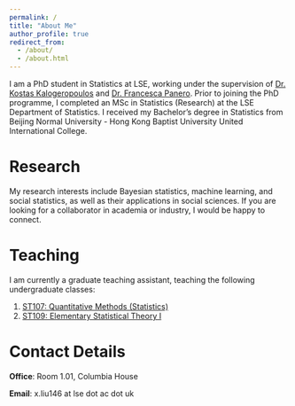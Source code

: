 ```yaml
---
permalink: /
title: "About Me"
author_profile: true
redirect_from: 
  - /about/
  - /about.html
---
```


I am a PhD student in Statistics at LSE, working under the supervision of [Dr. Kostas Kalogeropoulos](https://kostaskalog.github.io/webpage/) and [Dr. Francesca Panero](https://francescapanero.github.io/). Prior to joining the PhD programme, I completed an MSc in Statistics (Research) at the LSE Department of Statistics. I received my Bachelor’s degree in Statistics from Beijing Normal University - Hong Kong Baptist University United International College.

Research
======
My research interests include Bayesian statistics, machine learning, and social statistics, as well as their applications in social sciences. If you are looking for a collaborator in academia or industry, I would be happy to connect.

Teaching
======
I am currently a graduate teaching assistant, teaching the following undergraduate classes:
1. [ST107: Quantitative Methods (Statistics)](https://www.lse.ac.uk/resources/calendar2020-2021/courseGuides/ST/2020_ST107.htm)
1. [ST109: Elementary Statistical Theory I](https://www.lse.ac.uk/resources/calendar2021-2022/courseGuides/ST/2021_ST109.htm)


Contact Details
======
**Office**: Room 1.01, Columbia House

**Email**: x.liu146 at lse dot ac dot uk
